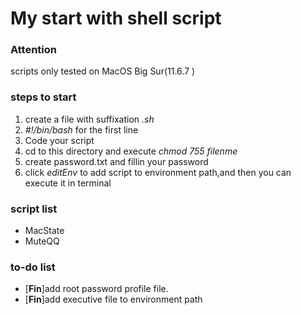 # My start with shell script

### Attention 

scripts only tested on MacOS Big Sur(11.6.7 )

### steps to start


1. create a file with suffixation *.sh*
2. *#!/bin/bash* for the first line
3. Code your script
4. cd to this directory and execute *chmod 755 filenme*
5. create password.txt and fillin your password 
6. click *editEnv* to add script to environment path,and then you can execute it in terminal

### script list

- MacState
- MuteQQ

### to-do list

- [**Fin**]add root password profile file.
- [**Fin**]add executive file to environment path

